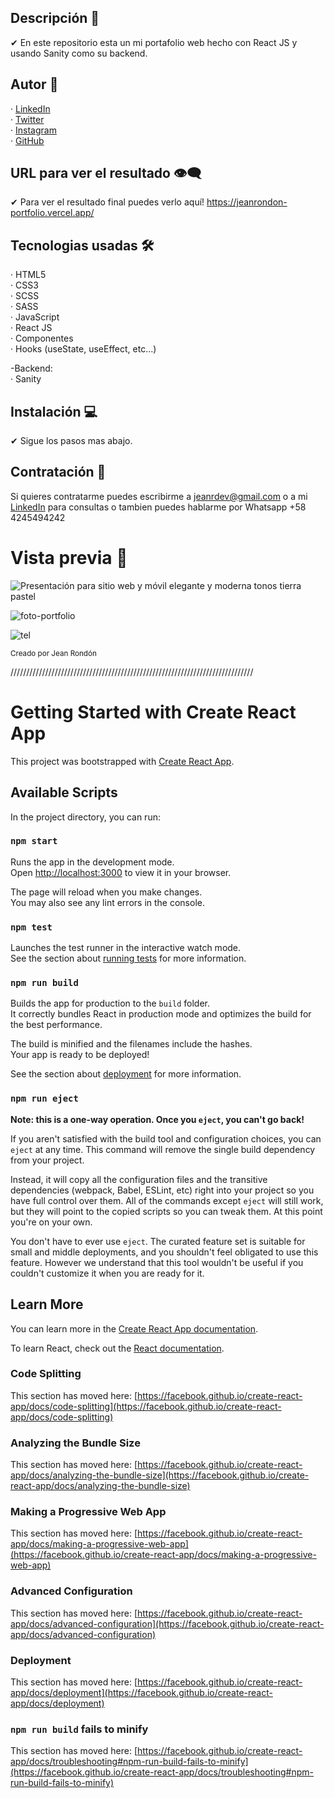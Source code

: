## Descripción 💬

✔ En este repositorio esta un mi portafolio web hecho con React JS y usando Sanity como su backend.

## Autor 🤠

· [LinkedIn](https://www.linkedin.com/in/jeandv/) <br>
· [Twitter](https://www.twitter.com/r4yb4/) <br>
· [Instagram](https://www.instagram.com/._jeanr/) <br>
· [GitHub](https://github.com/jeandv/) 

## URL para ver el resultado 👁‍🗨

✔ Para ver el resultado final puedes verlo aquí! https://jeanrondon-portfolio.vercel.app/

## Tecnologias usadas 🛠️

· HTML5 <br>
· CSS3 <br>
· SCSS <br>
· SASS <br>
· JavaScript <br>
· React JS <br>
· Componentes <br>
· Hooks (useState, useEffect, etc...) <br>

-Backend: <br>
· Sanity <br>

## Instalación 💻

✔ Sigue los pasos mas abajo.

## Contratación 📧

Si quieres contratarme puedes escribirme a jeanrdev@gmail.com o a mi [LinkedIn](https://www.linkedin.com/in/jeandv/) para consultas o tambien puedes hablarme por Whatsapp +58 4245494242

# Vista previa 🔎


![Presentación para sitio web y móvil elegante y moderna tonos tierra pastel](https://user-images.githubusercontent.com/90219458/173938431-bbc3d1c9-78bf-4d73-ab5d-d3942f085c41.png)


![foto-portfolio](https://user-images.githubusercontent.com/90219458/173177752-bc830f38-cbbc-48ec-ad98-41fa37201fc6.png)


![tel](https://user-images.githubusercontent.com/90219458/173942996-8a8a47f2-adef-4e6f-b15e-f8fe70c68b3f.png)


<small>Creado por Jean Rondón</small>



/////////////////////////////////////////////////////////////////////////////


# Getting Started with Create React App

This project was bootstrapped with [Create React App](https://github.com/facebook/create-react-app).

## Available Scripts

In the project directory, you can run:

### `npm start`

Runs the app in the development mode.\
Open [http://localhost:3000](http://localhost:3000) to view it in your browser.

The page will reload when you make changes.\
You may also see any lint errors in the console.

### `npm test`

Launches the test runner in the interactive watch mode.\
See the section about [running tests](https://facebook.github.io/create-react-app/docs/running-tests) for more information.

### `npm run build`

Builds the app for production to the `build` folder.\
It correctly bundles React in production mode and optimizes the build for the best performance.

The build is minified and the filenames include the hashes.\
Your app is ready to be deployed!

See the section about [deployment](https://facebook.github.io/create-react-app/docs/deployment) for more information.

### `npm run eject`

**Note: this is a one-way operation. Once you `eject`, you can't go back!**

If you aren't satisfied with the build tool and configuration choices, you can `eject` at any time. This command will remove the single build dependency from your project.

Instead, it will copy all the configuration files and the transitive dependencies (webpack, Babel, ESLint, etc) right into your project so you have full control over them. All of the commands except `eject` will still work, but they will point to the copied scripts so you can tweak them. At this point you're on your own.

You don't have to ever use `eject`. The curated feature set is suitable for small and middle deployments, and you shouldn't feel obligated to use this feature. However we understand that this tool wouldn't be useful if you couldn't customize it when you are ready for it.

## Learn More

You can learn more in the [Create React App documentation](https://facebook.github.io/create-react-app/docs/getting-started).

To learn React, check out the [React documentation](https://reactjs.org/).

### Code Splitting

This section has moved here: [https://facebook.github.io/create-react-app/docs/code-splitting](https://facebook.github.io/create-react-app/docs/code-splitting)

### Analyzing the Bundle Size

This section has moved here: [https://facebook.github.io/create-react-app/docs/analyzing-the-bundle-size](https://facebook.github.io/create-react-app/docs/analyzing-the-bundle-size)

### Making a Progressive Web App

This section has moved here: [https://facebook.github.io/create-react-app/docs/making-a-progressive-web-app](https://facebook.github.io/create-react-app/docs/making-a-progressive-web-app)

### Advanced Configuration

This section has moved here: [https://facebook.github.io/create-react-app/docs/advanced-configuration](https://facebook.github.io/create-react-app/docs/advanced-configuration)

### Deployment

This section has moved here: [https://facebook.github.io/create-react-app/docs/deployment](https://facebook.github.io/create-react-app/docs/deployment)

### `npm run build` fails to minify

This section has moved here: [https://facebook.github.io/create-react-app/docs/troubleshooting#npm-run-build-fails-to-minify](https://facebook.github.io/create-react-app/docs/troubleshooting#npm-run-build-fails-to-minify)
